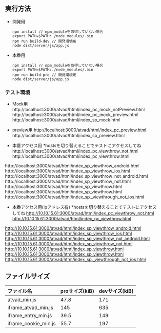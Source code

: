 ## 実行方法
  - 開発用
    ```$npm
    npm install // npm_moduleを取得していない場合
    export PATH=$PATH:./node_modules/.bin
    npm run build-dev // 開発環境用
    node dist/server/js/app.js
    ```

  - 本番用
    ```$npm
    npm install // npm_moduleを取得していない場合
    export PATH=$PATH:./node_modules/.bin
    npm run build-pro // 開発環境用
    node dist/server/js/app.js
    ```

### テスト環境
  - Mock用
  http://localhost:3000/atvad/html/index_pc_mock_notPreview.html
  http://localhost:3000/atvad/html/index_pc_mock_preview.html
  http://localhost:3000/atvad/html/index_sp_mock.html

  - preview用
  http://localhost:3000/atvad/html/index_pc_preview.html
  http://localhost:3000/atvad/html/index_sp_preview.html

  - 本番アクセス用 *hostsを切り替えることでテストにアクセスしてね
  http://localhost:3000/atvad/html/index_pc_viewthrow_not.html
  http://localhost:3000/atvad/html/index_pc_viewthrow.html

  http://localhost:3000/atvad/html/index_sp_viewthrow_android.html
  http://localhost:3000/atvad/html/index_sp_viewthrow_ios.html
  http://localhost:3000/atvad/html/index_sp_viewthrow_not_android.html
  http://localhost:3000/atvad/html/index_sp_viewthrow_not.html
  http://localhost:3000/atvad/html/index_sp_viewthrow.html
  http://localhost:3000/atvad/html/index_sp_viewthrow.html
  http://localhost:3000/atvad/html/index_sp._viewthrough_not_ios.html

  - 本番アクセス用(ipアドレス有) *hostsを切り替えることでテストにアクセスしてね
  http://10.10.15.61:3000/atvad/html/index_pc_viewthrow_not.html
  http://10.10.15.61:3000/atvad/html/index_pc_viewthrow.html

  http://10.10.15.61:3000/atvad/html/index_sp_viewthrow_android.html
  http://10.10.15.61:3000/atvad/html/index_sp_viewthrow_ios.html
  http://10.10.15.61:3000/atvad/html/index_sp_viewthrow_not_android.html
  http://10.10.15.61:3000/atvad/html/index_sp_viewthrow_not.html
  http://10.10.15.61:3000/atvad/html/index_sp_viewthrow.html
  http://10.10.15.61:3000/atvad/html/index_sp_viewthrow.html
  http://10.10.15.61:3000/atvad/html/index_sp._viewthrough_not_ios.html

## ファイルサイズ

ファイル名|proサイズ(kiB)|devサイズ(kiB)
|:---|:---|:---|
|atvad_min.js|47.8|171|
|iframe_atvad_min.js|145|635|
|iframe_entry_min.js|39.5|149|
|iframe_cookie_min.js|55.7|197|